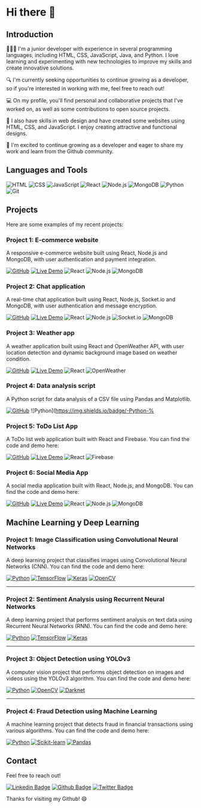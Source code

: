 # Hi there 👋

## Introduction

👩🏻‍💻 I'm a junior developer with experience in several programming languages, including HTML, CSS, JavaScript, Java, and Python. I love learning and experimenting with new technologies to improve my skills and create innovative solutions.

🔍 I'm currently seeking opportunities to continue growing as a developer, so if you're interested in working with me, feel free to reach out!

💻 On my profile, you'll find personal and collaborative projects that I've worked on, as well as some contributions to open source projects.

🎨 I also have skills in web design and have created some websites using HTML, CSS, and JavaScript. I enjoy creating attractive and functional designs.

🚀 I'm excited to continue growing as a developer and eager to share my work and learn from the Github community.

## Languages and Tools

![HTML](https://img.shields.io/badge/-HTML-purple?style=for-the-badge&logo=html5&logoColor=white)
![CSS](https://img.shields.io/badge/-CSS-pink?style=for-the-badge&logo=css3&logoColor=white)
![JavaScript](https://img.shields.io/badge/-JavaScript-yellow?style=for-the-badge&logo=javascript&logoColor=white)
![React](https://img.shields.io/badge/-React-blue?style=for-the-badge&logo=react&logoColor=white)
![Node.js](https://img.shields.io/badge/-Node.js-green?style=for-the-badge&logo=node.js&logoColor=white)
![MongoDB](https://img.shields.io/badge/-MongoDB-brightgreen?style=for-the-badge&logo=mongodb&logoColor=white)
![Python](https://img.shields.io/badge/-Python-blueviolet?style=for-the-badge&logo=python&logoColor=white)
![Git](https://img.shields.io/badge/-Git-orange?style=for-the-badge&logo=git&logoColor=white)


## Projects

Here are some examples of my recent projects:

### Project 1: E-commerce website
A responsive e-commerce website built using React, Node.js and MongoDB, with user authentication and payment integration. 

[![GitHub](https://img.shields.io/badge/-View%20Code-black?style=for-the-badge&logo=github)](https://github.com/YourUsername/e-commerce-website)
[![Live Demo](https://img.shields.io/badge/-Live%20Demo-blue?style=for-the-badge&logo=heroku)](https://your-ecommerce-website.herokuapp.com/)
![React](https://img.shields.io/badge/-React-%2361DAFB?style=for-the-badge&logo=React&logoColor=white)
![Node.js](https://img.shields.io/badge/-Node.js-%23339933?style=for-the-badge&logo=Node.js&logoColor=white)
![MongoDB](https://img.shields.io/badge/-MongoDB-%2347A248?style=for-the-badge&logo=MongoDB&logoColor=white)

### Project 2: Chat application
A real-time chat application built using React, Node.js, Socket.io and MongoDB, with user authentication and message encryption.

[![GitHub](https://img.shields.io/badge/-View%20Code-black?style=for-the-badge&logo=github)](https://github.com/YourUsername/chat-application)
[![Live Demo](https://img.shields.io/badge/-Live%20Demo-blue?style=for-the-badge&logo=heroku)](https://your-chat-application.herokuapp.com/)
![React](https://img.shields.io/badge/-React-%2361DAFB?style=for-the-badge&logo=React&logoColor=white)
![Node.js](https://img.shields.io/badge/-Node.js-%23339933?style=for-the-badge&logo=Node.js&logoColor=white)
![Socket.io](https://img.shields.io/badge/-Socket.io-%23000000?style=for-the-badge&logo=Socket.io&logoColor=white)
![MongoDB](https://img.shields.io/badge/-MongoDB-%2347A248?style=for-the-badge&logo=MongoDB&logoColor=white)

### Project 3: Weather app
A weather application built using React and OpenWeather API, with user location detection and dynamic background image based on weather condition.

[![GitHub](https://img.shields.io/badge/-View%20Code-black?style=for-the-badge&logo=github)](https://github.com/YourUsername/weather-app)
[![Live Demo](https://img.shields.io/badge/-Live%20Demo-blue?style=for-the-badge&logo=heroku)](https://your-weather-app.herokuapp.com/)
![React](https://img.shields.io/badge/-React-%2361DAFB?style=for-the-badge&logo=React&logoColor=white)
![OpenWeather](https://img.shields.io/badge/-OpenWeather-%23FFA500?style=for-the-badge&logo=OpenWeather&logoColor=white)

### Project 4: Data analysis script
A Python script for data analysis of a CSV file using Pandas and Matplotlib.

[![GitHub](https://img.shields.io/badge/-View%20Code-black?style=for-the-badge&logo=github)](https://github.com/YourUsername/data-analysis-script)
![Python](https://img.shields.io/badge/-Python-%


### Project 5: ToDo List App

A ToDo list web application built with React and Firebase. You can find the code and demo here:

[![GitHub](https://img.shields.io/badge/-View%20Code-black?style=for-the-badge&logo=github)](https://github.com/YourUsername/weather-app)
[![Live Demo](https://img.shields.io/badge/-Live%20Demo-blue?style=for-the-badge&logo=heroku)](https://your-weather-app.herokuapp.com/)
![React](https://img.shields.io/badge/React-61DAFB?style=for-the-badge&logo=react&logoColor=white) ![Firebase](https://img.shields.io/badge/Firebase-FFCA28?style=for-the-badge&logo=firebase&logoColor=black)


### Project 6: Social Media App

A social media application built with React, Node.js, and MongoDB. You can find the code and demo here:

[![GitHub](https://img.shields.io/badge/-View%20Code-black?style=for-the-badge&logo=github)](https://github.com/YourUsername/weather-app)
[![Live Demo](https://img.shields.io/badge/-Live%20Demo-blue?style=for-the-badge&logo=heroku)](https://your-weather-app.herokuapp.com/)
![React](https://img.shields.io/badge/React-61DAFB?style=for-the-badge&logo=react&logoColor=white) ![Node.js](https://img.shields.io/badge/Node.js-339933?style=for-the-badge&logo=node.js&logoColor=white) ![MongoDB](https://img.shields.io/badge/MongoDB-47A248?style=for-the-badge&logo=mongodb&logoColor=white)

## Machine Learning y Deep Learning

### Project 1: Image Classification using Convolutional Neural Networks

A deep learning project that classifies images using Convolutional Neural Networks (CNN). You can find the code and demo here:

[![Python](https://img.shields.io/badge/-Python-black?style=flat-square&logo=Python)](https://www.python.org/)
[![TensorFlow](https://img.shields.io/badge/-TensorFlow-orange?style=flat-square&logo=TensorFlow)](https://www.tensorflow.org/)
[![Keras](https://img.shields.io/badge/-Keras-red?style=flat-square&logo=Keras)](https://keras.io/)
[![OpenCV](https://img.shields.io/badge/-OpenCV-blue?style=flat-square&logo=OpenCV)](https://opencv.org/)

---

### Project 2: Sentiment Analysis using Recurrent Neural Networks

A deep learning project that performs sentiment analysis on text data using Recurrent Neural Networks (RNN). You can find the code and demo here:

[![Python](https://img.shields.io/badge/-Python-black?style=flat-square&logo=Python)](https://www.python.org/)
[![TensorFlow](https://img.shields.io/badge/-TensorFlow-orange?style=flat-square&logo=TensorFlow)](https://www.tensorflow.org/)
[![Keras](https://img.shields.io/badge/-Keras-red?style=flat-square&logo=Keras)](https://keras.io/)

---

### Project 3: Object Detection using YOLOv3

A computer vision project that performs object detection on images and videos using the YOLOv3 algorithm. You can find the code and demo here:

[![Python](https://img.shields.io/badge/-Python-black?style=flat-square&logo=Python)](https://www.python.org/)
[![OpenCV](https://img.shields.io/badge/-OpenCV-blue?style=flat-square&logo=OpenCV)](https://opencv.org/)
[![Darknet](https://img.shields.io/badge/-Darknet-black?style=flat-square&logo=Darknet)](https://github.com/pjreddie/darknet)


---

### Project 4: Fraud Detection using Machine Learning

A machine learning project that detects fraud in financial transactions using various algorithms. You can find the code and demo here:

[![Python](https://img.shields.io/badge/-Python-black?style=flat-square&logo=Python)](https://www.python.org/)
[![Scikit-learn](https://img.shields.io/badge/-Scikit%20learn-blue?style=flat-square&logo=scikit-learn)](https://scikit-learn.org/)
[![Pandas](https://img.shields.io/badge/-Pandas-red?style=flat-square&logo=Pandas)](https://pandas.pydata.org/)



## Contact

Feel free to reach out!

[![Linkedin Badge](https://img.shields.io/badge/-LinkedIn-blue?style=flat-square&logo=Linkedin&logoColor=white&link=[https://www.linkedin.com/in/YourUsername/])](https://www.linkedin.com/in/YourUsername/)
[![Github Badge](https://img.shields.io/badge/-Github-purple?style=flat-square&logo=Github&logoColor=white&link=[https://www.github.com/YourUsername/])](https://www.github.com/YourUsername/)
[![Twitter Badge](https://img.shields.io/badge/-Twitter-pink?style=flat-square&logo=Twitter&logoColor=white&link=[https://www.twitter.com/YourUsername/])](https://www.twitter.com/YourUsername/)

Thanks for visiting my Github! 😄

